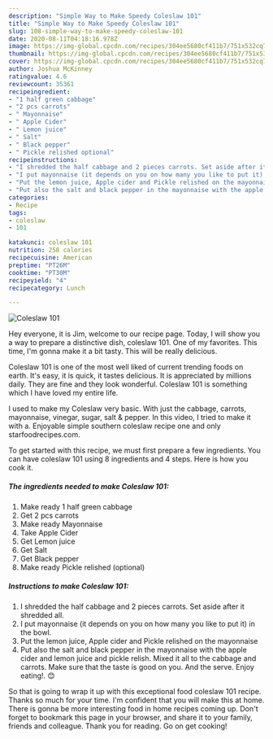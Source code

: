 ```yaml
---
description: "Simple Way to Make Speedy Coleslaw 101"
title: "Simple Way to Make Speedy Coleslaw 101"
slug: 108-simple-way-to-make-speedy-coleslaw-101
date: 2020-08-11T04:18:16.978Z
image: https://img-global.cpcdn.com/recipes/304ee5680cf411b7/751x532cq70/coleslaw-101-recipe-main-photo.jpg
thumbnail: https://img-global.cpcdn.com/recipes/304ee5680cf411b7/751x532cq70/coleslaw-101-recipe-main-photo.jpg
cover: https://img-global.cpcdn.com/recipes/304ee5680cf411b7/751x532cq70/coleslaw-101-recipe-main-photo.jpg
author: Joshua McKinney
ratingvalue: 4.6
reviewcount: 35361
recipeingredient:
- "1 half green cabbage"
- "2 pcs carrots"
- " Mayonnaise"
- " Apple Cider"
- " Lemon juice"
- " Salt"
- " Black pepper"
- " Pickle relished optional"
recipeinstructions:
- "I shredded the half cabbage and 2 pieces carrots. Set aside after it shredded all."
- "I put mayonnaise (it depends on you on how many you like to put it) in the bowl."
- "Put the lemon juice, Apple cider and Pickle relished on the mayonnaise"
- "Put also the salt and black pepper in the mayonnaise with the apple cider and lemon juice and pickle relish. Mixed it all to the cabbage and carrots. Make sure that the taste is good on you. And the serve. Enjoy eating!. 😊"
categories:
- Recipe
tags:
- coleslaw
- 101

katakunci: coleslaw 101 
nutrition: 258 calories
recipecuisine: American
preptime: "PT26M"
cooktime: "PT30M"
recipeyield: "4"
recipecategory: Lunch

---
```



![Coleslaw 101](https://img-global.cpcdn.com/recipes/304ee5680cf411b7/751x532cq70/coleslaw-101-recipe-main-photo.jpg)

Hey everyone, it is Jim, welcome to our recipe page. Today, I will show you a way to prepare a distinctive dish, coleslaw 101. One of my favorites. This time, I'm gonna make it a bit tasty. This will be really delicious.

Coleslaw 101 is one of the most well liked of current trending foods on earth. It's easy, it is quick, it tastes delicious. It is appreciated by millions daily. They are fine and they look wonderful. Coleslaw 101 is something which I have loved my entire life.

I used to make my Coleslaw very basic. With just the cabbage, carrots, mayonnaise, vinegar, sugar, salt &amp; pepper. In this video, I tried to make it with a. Enjoyable simple southern coleslaw recipe one and only starfoodrecipes.com.


To get started with this recipe, we must first prepare a few ingredients. You can have coleslaw 101 using 8 ingredients and 4 steps. Here is how you cook it.

<!--inarticleads1-->

##### The ingredients needed to make Coleslaw 101:

1. Make ready 1 half green cabbage
1. Get 2 pcs carrots
1. Make ready  Mayonnaise
1. Take  Apple Cider
1. Get  Lemon juice
1. Get  Salt
1. Get  Black pepper
1. Make ready  Pickle relished (optional)




<!--inarticleads2-->

##### Instructions to make Coleslaw 101:

1. I shredded the half cabbage and 2 pieces carrots. Set aside after it shredded all.
1. I put mayonnaise (it depends on you on how many you like to put it) in the bowl.
1. Put the lemon juice, Apple cider and Pickle relished on the mayonnaise
1. Put also the salt and black pepper in the mayonnaise with the apple cider and lemon juice and pickle relish. Mixed it all to the cabbage and carrots. Make sure that the taste is good on you. And the serve. Enjoy eating!. 😊




So that is going to wrap it up with this exceptional food coleslaw 101 recipe. Thanks so much for your time. I'm confident that you will make this at home. There is gonna be more interesting food in home recipes coming up. Don't forget to bookmark this page in your browser, and share it to your family, friends and colleague. Thank you for reading. Go on get cooking!
